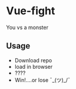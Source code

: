 # Vue-fight

You vs a monster


## Usage

* Download repo
* load in browser
* ????
* Win!....or lose ¯\_(ツ)_/¯

